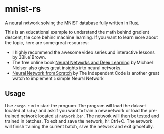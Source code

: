 # mnist-rs
A neural network solving the MNIST database fully written in Rust.

This is an educational example to understand the math behind gradient descent, the core behind machine learning. 
If you want to learn more about the topic, here are some great resources:
- I highly recommend the [awesome video series](https://www.youtube.com/playlist?list=PLZHQObOWTQDNU6R1_67000Dx_ZCJB-3pi) and [interactive lessons](https://www.3blue1brown.com/topics/neural-networks) by 3Blue1Brown.
- The free online book [Neural Networks and Deep Learning](http://neuralnetworksanddeeplearning.com) by Michael Nielsen also gives great insights into neural networks.
- [Neural Network from Scratch](https://www.youtube.com/watch?v=pauPCy_s0Ok) by The Independent Code is
  another great watch to implement a simple Neural Network

## Usage
Use `cargo run` to start the program. 
The program will load the dataset located at `data/` and ask if you want to train a new network or load the pre-trained network located at `network.ben`.
The network will then be tested and trained in batches. 
To exit and save the network, hit Ctrl+C. 
The network will finish training the current batch, save the network and exit gracefully.
